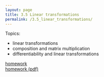 ```yaml
---
layout: page
title: 3.5 Linear transformations
permalink: /3.5_linear_transformations/
---
```


Topics:
- linear transformations
- composition and matrix multiplication 
- differentiability and linear transformations

[homework](homework)  
[homework (pdf)](homework.pdf)  

